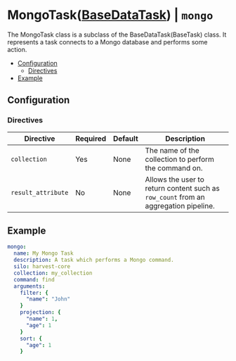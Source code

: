 # MongoTask([BaseDataTask](./base_data.md)) | `mongo`
The MongoTask class is a subclass of the BaseDataTask(BaseTask) class. It represents a task connects to a Mongo
database and performs some action. 

* [Configuration](#configuration-example)
  * [Directives](#directives)
* [Example](#example)

## Configuration

### Directives

| Directive          | Required | Default | Description                                                                          |
|--------------------|----------|---------|--------------------------------------------------------------------------------------|
| `collection`       | Yes      | None    | The name of the collection to perform the command on.                                |
| `result_attribute` | No       | None    | Allows the user to return content such as `row_count` from an aggregation pipeline.  |

## Example

```yaml
mongo:
  name: My Mongo Task
  description: A task which performs a Mongo command.
  silo: harvest-core
  collection: my_collection
  command: find
  arguments:
    filter: {
      "name": "John"
    }            
    projection: {
      "name": 1, 
      "age": 1
    }   
    sort: {
      "age": 1
    }
```
